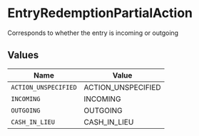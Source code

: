 # EntryRedemptionPartialAction

Corresponds to whether the entry is incoming or outgoing


## Values

| Name                 | Value                |
| -------------------- | -------------------- |
| `ACTION_UNSPECIFIED` | ACTION_UNSPECIFIED   |
| `INCOMING`           | INCOMING             |
| `OUTGOING`           | OUTGOING             |
| `CASH_IN_LIEU`       | CASH_IN_LIEU         |